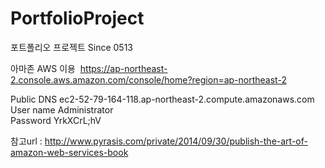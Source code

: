 # PortfolioProject
포트폴리오 프로젝트 Since 0513

아마존 AWS 이용&nbsp;
https://ap-northeast-2.console.aws.amazon.com/console/home?region=ap-northeast-2
</br>

Public DNS 	ec2-52-79-164-118.ap-northeast-2.compute.amazonaws.com  </br>
User name 	Administrator </br>
Password 	  YrkXCrL;hV </br>

참고url :  http://www.pyrasis.com/private/2014/09/30/publish-the-art-of-amazon-web-services-book
